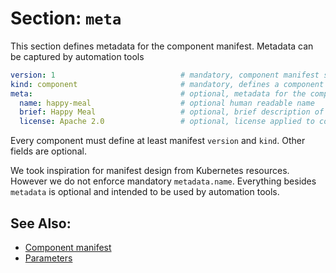# Section: `meta`

This section defines metadata for the component manifest. Metadata can be captured by automation tools

```yaml
version: 1                            # mandatory, component manifest schema version
kind: component                       # mandatory, defines a component manifest
meta:                                 # optional, metadata for the component
  name: happy-meal                    # optional human readable name
  brief: Happy Meal                   # optional, brief description of the component
  license: Apache 2.0                 # optional, license applied to component distribution
```

Every component must define at least manifest `version` and `kind`. Other fields are optional.

We took inspiration for manifest design from Kubernetes resources. However we do not enforce mandatory `metadata.name`. Everything besides `metadata` is optional and intended to be used by automation tools.

## See Also:

* [Component manifest](../)
* [Parameters](../parameters)
